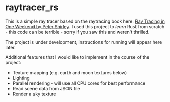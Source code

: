 # raytracer_rs

This is a simple ray tracer based on the raytracing book here. [Ray Tracing in One Weekend
 by Peter Shirley](https://raytracing.github.io/books/RayTracingInOneWeekend.html). I used this project to *learn* Rust from scratch - this code can be terrible - sorry if you saw this and weren't thrilled.


The project is under development, instructions for running will appear here later.


Additional features that I would like to implement in the course of the project:

* Texture mapping (e.g. earth and moon textures below)
* Lighting
* Parallel rendering - will use all CPU cores for best performance
* Read scene data from JSON file
* Render a sky texture

